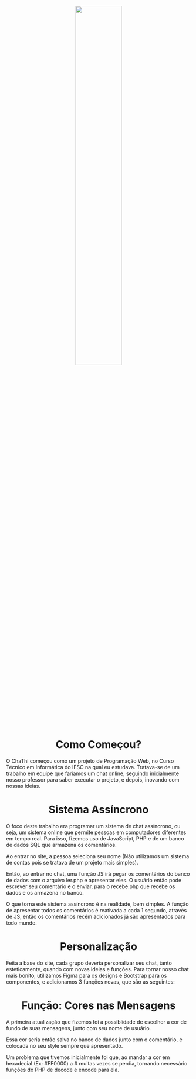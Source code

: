 <div align="center">
<img style="width: 50%;" src="https://github.com/Thiago0808/ChaThi/assets/141963700/f84a5060-26e0-4e1d-b9c4-27e630621320" />
</div>

<h1 align="center">Como Começou?</h1>
O ChaThi começou como um projeto de Programação Web, no Curso Técnico em Informática do IFSC na qual eu estudava. Tratava-se de um trabalho em equipe que faríamos um chat online, seguindo inicialmente nosso professor para saber executar o projeto, e depois, inovando com nossas ideias.

<h1 align="center">Sistema Assíncrono</h1>
O foco deste trabalho era programar um sistema de chat assíncrono, ou seja, um sistema online que permite pessoas em computadores diferentes em tempo real. Para isso, fizemos uso de JavaScript, PHP e de um banco de dados SQL que armazena os comentários. 

Ao entrar no site, a pessoa seleciona seu nome (Não utilizamos um sistema de contas pois se tratava de um projeto mais simples).

Então, ao entrar no chat, uma função JS irá pegar os comentários do banco de dados com o arquivo ler.php e apresentar eles. O usuário então pode escrever seu comentário e o enviar, para o recebe.php que recebe os dados e os armazena no banco.

O que torna este sistema assíncrono é na realidade, bem simples. A função de apresentar todos os comentários é reativada a cada 1 segundo, através de JS, então os comentários recém adicionados já são apresentados para todo mundo.

<h1 align="center">Personalização</h1>
Feita a base do site, cada grupo deveria personalizar seu chat, tanto esteticamente, quando com novas ideias e funções. Para tornar nosso chat mais bonito, utilizamos Figma para os designs e Bootstrap para os componentes, e adicionamos 3 funções novas, que são as seguintes:

<h1 align="center">Função: Cores nas Mensagens</h1>
A primeira atualização que fizemos foi a possiblidade de escolher a cor de fundo de suas mensagens, junto com seu nome de usuário.

Essa cor seria então salva no banco de dados junto com o comentário, e colocada no seu style sempre que apresentado.

Um problema que tivemos inicialmente foi que, ao mandar a cor em hexadecial (Ex: #FF0000) a # muitas vezes se perdia, tornando necessário funções do PHP de decode e encode para ela.
